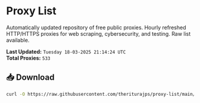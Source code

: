 # Proxy List

Automatically updated repository of free public proxies. Hourly refreshed HTTP/HTTPS proxies for web scraping, cybersecurity, and testing. Raw list available.

**Last Updated:** `Tuesday 18-03-2025 21:14:24 UTC`  
**Total Proxies:** `533`

## 📥 Download
```bash
curl -O https://raw.githubusercontent.com/theriturajps/proxy-list/main/proxies.txt
